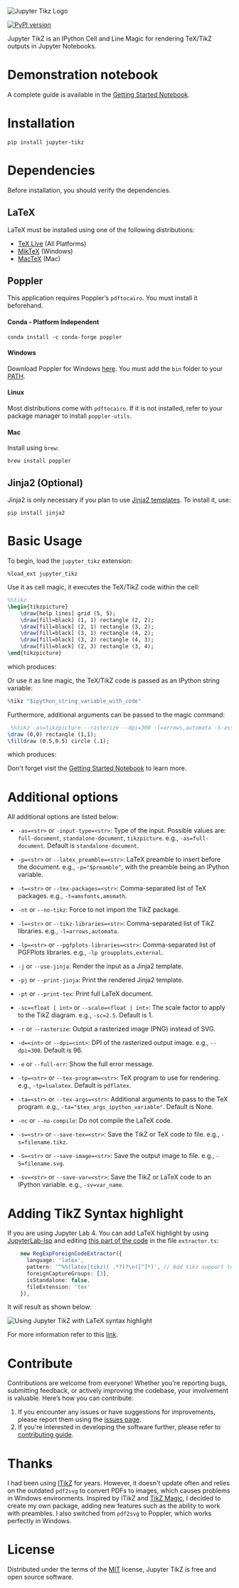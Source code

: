 ![Jupyter Tikz Logo](https://raw.githubusercontent.com/lucaslrodri/jupyter-tikz/main/assets/logo_wide.svg)

[![PyPI version](https://badge.fury.io/py/jupyter-tikz.svg)](https://badge.fury.io/py/jupyter-tikz)

Jupyter TikZ is an IPython Cell and Line Magic for rendering TeX/TikZ outputs in Jupyter Notebooks.

# Demonstration notebook

A complete guide is available in the [Getting Started Notebook](https://github.com/lucaslrodri/jupyter-tikz/blob/main/GettingStarted.ipynb).

# Installation

```shell
pip install jupyter-tikz
```

# Dependencies

Before installation, you should verify the dependencies.

## LaTeX

LaTeX must be installed using one of the following distributions:

- [TeX Live](https://tug.org/texlive/) (All Platforms)
- [MikTeX](https://miktex.org/) (Windows)
- [MacTeX](https://www.tug.org/mactex/) (Mac)

## Poppler

This application requires Poppler’s `pdftocairo`. You must install it beforehand.

#### Conda - Platform Independent

```shell
conda install -c conda-forge poppler
```

#### Windows

Download Poppler for Windows [here](https://github.com/oschwartz10612/poppler-windows/releases/). You must add the `bin` folder to your [PATH](https://www.c-sharpcorner.com/article/how-to-addedit-path-environment-variable-in-windows-11/).

#### Linux

Most distributions come with `pdftocairo`. If it is not installed, refer to your package manager to install `poppler-utils`.

#### Mac

Install using `brew`:

```shell
brew install poppler
```

## Jinja2 (Optional)

Jinja2 is only necessary if you plan to use [Jinja2 templates](http://jinja.pocoo.org/docs/latest/templates/). To install it, use:

```shell
pip install jinja2
```

# Basic Usage

To begin, load the `jupyter_tikz` extension:

```
%load_ext jupyter_tikz
```

Use it as cell magic, it executes the TeX/TikZ code within the cell:

```latex
%%tikz
\begin{tikzpicture}
    \draw[help lines] grid (5, 5);
    \draw[fill=black] (1, 1) rectangle (2, 2);
    \draw[fill=black] (2, 1) rectangle (3, 2);
    \draw[fill=black] (3, 1) rectangle (4, 2);
    \draw[fill=black] (3, 2) rectangle (4, 3);
    \draw[fill=black] (2, 3) rectangle (3, 4);
\end{tikzpicture}
```

which produces:



Or use it as line magic, the TeX/TikZ code is passed as an IPython string variable:

```python
%tikz "$ipython_string_variable_with_code"
```

Furthermore, additional arguments can be passed to the magic command:

```latex
 %%tikz -as=tikzpicture --rasterize --dpi=300 -l=arrows,automata -S-assets/dot_in_frame
\draw (0,0) rectangle (1,1);
\filldraw (0.5,0.5) circle (.1);
```

which produces:



Don't forget visit the [Getting Started Notebook](https://github.com/lucaslrodri/jupyter-tikz/blob/main/GettingStarted.ipynb) to learn more.

# Additional options

All additional options are listed below:

- `-as=<str>` or `-input-type=<str>`: 
        Type of the input. 
        Possible values are: `full-document`, `standalone-document`, `tikzpicture`.
        e.g., `-as=full-document`.
        Default is `standalone-document`.
    
- `-p=<str>` or `--latex_preamble=<str>`:
         LaTeX preamble to insert before the document.
         e.g., `-p="$preamble"`, with the preamble being an IPython variable.
     
- `-t=<str>` or `--tex-packages=<str>`:
        Comma-separated list of TeX packages.
        e.g., `-t=amsfonts,amsmath`.
    
- `-nt` or `--no-tikz`:
        Force to not import the TikZ package.
    
- `-l=<str>` or `--tikz-libraries=<str>`:
        Comma-separated list of TikZ libraries.
        e.g., `-l=arrows,automata`.
    
- `-lp=<str>` or `--pgfplots-libraries=<str>`:
        Comma-separated list of PGFPlots libraries.
        e.g., `-lp groupplots,external`.
    
- `-j` or  `--use-jinja`:
        Render the input as a Jinja2 template.
    
- `-pj` or `--print-jinja`:
        Print the rendered Jinja2 template.
    
- `-pt` or `--print-tex`:
        Print full LaTeX document.
    
- `-sc=<float | int>` or `--scale=<float | int>`:
        The scale factor to apply to the TikZ diagram.
        e.g., `-sc=2.5`.
        Default is 1.
    
- `-r` or `--rasterize`:
        Output a rasterized image (PNG) instead of SVG.
    
- `-d=<int>` or `--dpi=<int>`:
        DPI of the rasterized output image.
        e.g., `--dpi=300`.
        Default is 96.
    
- `-e` or `--full-err`:
        Show the full error message.
    
- `-tp=<str>` or `--tex-program=<str>`: 
        TeX program to use for rendering.
        e.g., `-tp=lualatex`.
        Default is `pdflatex`.
    
- `-ta=<str>` or `--tex-args=<str>`: 
        Additional arguments to pass to the TeX program.
        e.g., `-ta="$tex_args_ipython_variable"`.
        Default is None.
    
- `-nc` or `--no-compile`:
        Do not compile the LaTeX code. 

- `-s=<str>` or `--save-tex=<str>`:
        Save the TikZ or TeX code to file.
        e.g., `-s=filename.tikz`.
    
- `-S=<str>` or `--save-image=<str>`:
        Save the output image to file.
        e.g., `-S=filename.svg`.

- `-sv=<str>` or `--save-var=<str>`:
       Save the TikZ or LaTeX code to an IPython variable.
       e.g., `-sv=var_name`.

# Adding TikZ Syntax highlight

If you are using Jupyter Lab 4. You can add LaTeX highlight by using [JupyterLab-lsp](https://jupyterlab-lsp.readthedocs.io/en/latest/Installation.html) and editing [this part of the code](https://github.com/jupyter-lsp/jupyterlab-lsp/blob/b159ae2736b26463d8cc8f0ef78f4b2ce9913370/packages/jupyterlab-lsp/src/transclusions/ipython/extractors.ts#L68-L74) in the file `extractor.ts`:

```ts
    new RegExpForeignCodeExtractor({
      language: 'latex',
      pattern: '^%%(latex|tikz)( .*?)?\n([^]*)', // Add tikz support to this line
      foreignCaptureGroups: [3],
      isStandalone: false,
      fileExtension: 'tex'
    }),
```

It will result as shown below:

![Using Jupyter TikZ with LaTeX syntax highlight](https://raw.githubusercontent.com/lucaslrodri/jupyter-tikz/c29d006dcf59f86b38b3a5fbca38fdcebb1d5504/assets/highlight_cell_tikz.png)

For more information refer to this [link](https://discourse.jupyter.org/t/getting-syntax-highlighting-to-work-for-custom-cell-magic/11734/9).

# Contribute

Contributions are welcome from everyone! Whether you're reporting bugs, submitting feedback, or actively improving the codebase, your involvement is valuable. Here’s how you can contribute:

1. If you encounter any issues or have suggestions for improvements, please report them using the [issues page](https://github.com/lucaslrodri/jupyter-tikz/issues).
2. If you're interested in developing the software further, please refer to [contributing guide](./DEVELOPMENT.md). 

# Thanks

I had been using [ITikZ](https://github.com/jbn/itikz) for years. However, it doesn't update often and relies on the outdated `pdf2svg` to convert PDFs to images, which causes problems in Windows environments. Inspired by ITikZ and [TikZ Magic](https://github.com/mkrphys/ipython-tikzmagic), I decided to create my own package, adding new features such as the ability to work with preambles. I also switched from `pdf2svg` to Poppler, which works perfectly in Windows.

# License

Distributed under the terms of the [MIT](./LICENSE) license, Jupyter TikZ is free and open source software.

